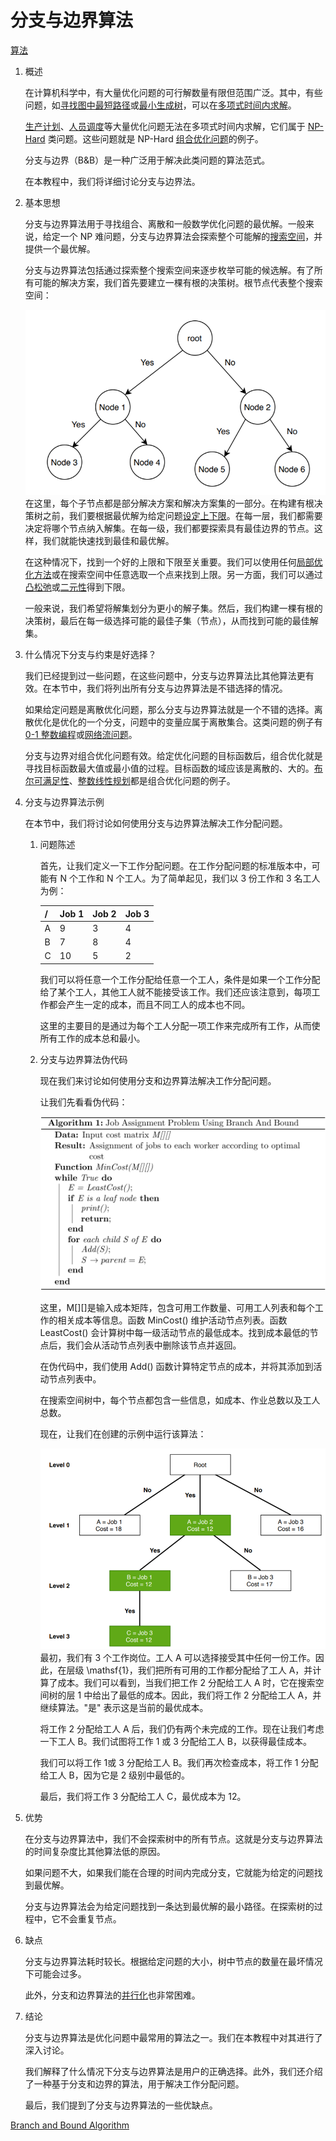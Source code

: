 # 分支与边界算法

[算法](README-zh.md)

1. 概述

    在计算机科学中，有大量优化问题的可行解数量有限但范围广泛。其中，有些问题，如[寻找图中最短路径](https://www.baeldung.com/cs/bellman-ford)或[最小生成树](https://www.baeldung.com/cs/minimum-spanning-vs-shortest-path-trees)，可以在[多项式时间内求解](https://www.baeldung.com/cs/p-np-np-complete-np-hard)。

    [生产计划](https://personal.utdallas.edu/~scniu/OPRE-6201/documents/LP01-Production-Planning.pdf)、[人员调度](https://en.wikipedia.org/wiki/Crew_scheduling)等大量优化问题无法在多项式时间内求解，它们属于 [NP-Hard](https://www.baeldung.com/cs/p-np-np-complete-np-hard) 类问题。这些问题就是 NP-Hard [组合优化问题](https://en.wikipedia.org/wiki/Combinatorial_optimization)的例子。

    分支与边界（B&B）是一种广泛用于解决此类问题的算法范式。

    在本教程中，我们将详细讨论分支与边界法。

2. 基本思想

    分支与边界算法用于寻找组合、离散和一般数学优化问题的最优解。一般来说，给定一个 NP 难问题，分支与边界算法会探索整个可能解的[搜索空间](https://en.wikipedia.org/wiki/Search_space)，并提供一个最优解。

    分支与边界算法包括通过探索整个搜索空间来逐步枚举可能的候选解。有了所有可能的解决方案，我们首先要建立一棵有根的决策树。根节点代表整个搜索空间：

    ![例 1-1](pic/example-1-1.webp)
    在这里，每个子节点都是部分解决方案和解决方案集的一部分。在构建有根决策树之前，我们要根据最优解为给定问题[设定上下限](https://www.baeldung.com/cs/space-complexity)。在每一层，我们都需要决定将哪个节点纳入解集。在每一级，我们都要探索具有最佳边界的节点。这样，我们就能快速找到最佳和最优解。

    在这种情况下，找到一个好的上限和下限至关重要。我们可以使用任何[局部优化方法](https://en.wikipedia.org/wiki/Local_search_(optimization))或在搜索空间中任意选取一个点来找到上限。另一方面，我们可以通过[凸松弛](https://cs.uwaterloo.ca/~yboykov/miccai14_MIS/daniel_variational_methods9.pdf)或[二元性](https://en.wikipedia.org/wiki/Boolean_algebra#Duality_principle)得到下限。

    一般来说，我们希望将解集划分为更小的解子集。然后，我们构建一棵有根的决策树，最后在每一级选择可能的最佳子集（节点），从而找到可能的最佳解集。

3. 什么情况下分支与约束是好选择？

    我们已经提到过一些问题，在这些问题中，分支与边界算法比其他算法更有效。在本节中，我们将列出所有分支与边界算法是不错选择的情况。

    如果给定问题是离散优化问题，那么分支与边界算法就是一个不错的选择。离散优化是优化的一个分支，问题中的变量应属于离散集合。这类问题的例子有 [0-1 整数编程](https://en.wikipedia.org/wiki/Integer_programming)或[网络流问题](https://en.wikipedia.org/wiki/Network_flow_problem)。

    分支与边界对组合优化问题有效。给定优化问题的目标函数后，组合优化就是寻找目标函数最大值或最小值的过程。目标函数的域应该是离散的、大的。[布尔可满足性](https://www.baeldung.com/cs/cook-levin-theorem-3sat)、[整数线性规划](https://en.wikipedia.org/wiki/Integer_programming)都是组合优化问题的例子。

4. 分支与边界算法示例

    在本节中，我们将讨论如何使用分支与边界算法解决工作分配问题。

    1. 问题陈述

        首先，让我们定义一下工作分配问题。在工作分配问题的标准版本中，可能有 N 个工作和 N 个工人。为了简单起见，我们以 3 份工作和 3 名工人为例：

        | / | Job 1 | Job 2 | Job 3 |
        |---|-------|-------|-------|
        | A | 9     | 3     | 4     |
        | B | 7     | 8     | 4     |
        | C | 10    | 5     | 2     |

        我们可以将任意一个工作分配给任意一个工人，条件是如果一个工作分配给了某个工人，其他工人就不能接受该工作。我们还应该注意到，每项工作都会产生一定的成本，而且不同工人的成本也不同。

        这里的主要目的是通过为每个工人分配一项工作来完成所有工作，从而使所有工作的成本总和最小。

    2. 分支与边界算法伪代码

        现在我们来讨论如何使用分支和边界算法解决工作分配问题。

        让我们先看看伪代码：

        ![由 QuickLaTeX.com 渲染](pic/quicklatex.com-390fda548720a22c7a402bd730b72b69_l3.svg)

        这里，M[][]是输入成本矩阵，包含可用工作数量、可用工人列表和每个工作的相关成本等信息。函数 MinCost() 维护活动节点列表。函数 LeastCost() 会计算树中每一级活动节点的最低成本。找到成本最低的节点后，我们会从活动节点列表中删除该节点并返回。

        在伪代码中，我们使用 Add() 函数计算特定节点的成本，并将其添加到活动节点列表中。

        在搜索空间树中，每个节点都包含一些信息，如成本、作业总数以及工人总数。

        现在，让我们在创建的示例中运行该算法：

        ![流程图 1](pic/flowchart-1.webp)
        最初，我们有 3 个工作岗位。工人 A 可以选择接受其中任何一份工作。因此，在层级 \mathsf{1}，我们把所有可用的工作都分配给了工人 A，并计算了成本。我们可以看到，当我们把工作 2 分配给工人 A 时，它在搜索空间树的层 1 中给出了最低的成本。因此，我们将工作 2 分配给工人 A，并继续算法。"是" 表示这是当前的最优成本。

        将工作 2 分配给工人 A 后，我们仍有两个未完成的工作。现在让我们考虑一下工人 B。我们试图将工作 1 或 3 分配给工人 B，以获得最佳成本。

        我们可以将工作 1或 3 分配给工人 B。我们再次检查成本，将工作 1 分配给工人 B，因为它是 2 级别中最低的。

        最后，我们将工作 3 分配给工人 C，最优成本为 12。

5. 优势

    在分支与边界算法中，我们不会探索树中的所有节点。这就是分支与边界算法的时间复杂度比其他算法低的原因。

    如果问题不大，如果我们能在合理的时间内完成分支，它就能为给定的问题找到最优解。

    分支与边界算法会为给定问题找到一条达到最优解的最小路径。在探索树的过程中，它不会重复节点。

6. 缺点

    分支与边界算法耗时较长。根据给定问题的大小，树中节点的数量在最坏情况下可能会过多。

    此外，分支和边界算法的[并行化](https://www.baeldung.com/java-parallel-collectors)也非常困难。

7. 结论

    分支与边界算法是优化问题中最常用的算法之一。我们在本教程中对其进行了深入讨论。

    我们解释了什么情况下分支与边界算法是用户的正确选择。此外，我们还介绍了一种基于分支和边界的算法，用于解决工作分配问题。

    最后，我们提到了分支与边界算法的一些优缺点。

[Branch and Bound Algorithm](https://www.baeldung.com/cs/branch-and-bound)
